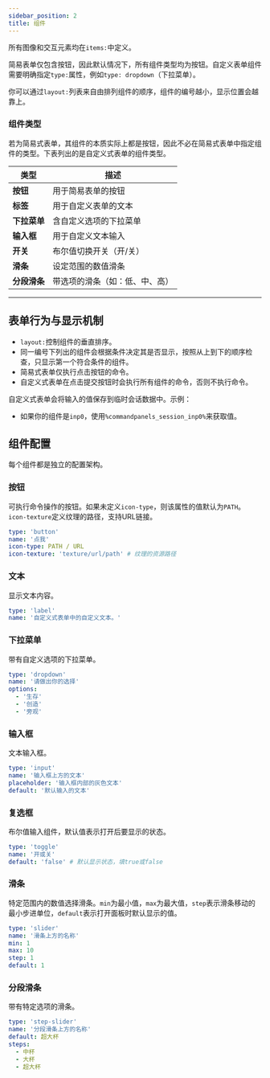 ```yaml
---
sidebar_position: 2
title: 组件
---
```


所有图像和交互元素均在`items:`中定义。

简易表单仅包含按钮，因此默认情况下，所有组件类型均为按钮。自定义表单组件需要明确指定`type:`属性，例如`type: dropdown`（下拉菜单）。

你可以通过`layout:`列表来自由排列组件的顺序，组件的编号越小，显示位置会越靠上。

### 组件类型

若为简易式表单，其组件的本质实际上都是按钮，因此不必在简易式表单中指定组件的类型。下表列出的是自定义式表单的组件类型。

| 类型       | 描述              |
|----------|-----------------|
| **按钮**   | 用于简易表单的按钮       |
| **标签**   | 用于自定义表单的文本      |
| **下拉菜单** | 含自定义选项的下拉菜单     |
| **输入框**  | 用于自定义文本输入       |
| **开关**   | 布尔值切换开关（开/关）    |
| **滑条**   | 设定范围的数值滑条       |
| **分段滑条** | 带选项的滑条（如：低、中、高） |

------

## 表单行为与显示机制

- `layout:`控制组件的垂直排序。
- 同一编号下列出的组件会根据条件决定其是否显示，按照从上到下的顺序检查，只显示第一个符合条件的组件。
- 简易式表单仅执行点击按钮的命令。
- 自定义式表单在点击提交按钮时会执行所有组件的命令，否则不执行命令。

自定义式表单会将输入的值保存到临时会话数据中。示例：

- 如果你的组件是`inp0`，使用`%commandpanels_session_inp0%`来获取值。

## 组件配置

每个组件都是独立的配置架构。

### 按钮

可执行命令操作的按钮。如果未定义`icon-type`，则该属性的值默认为`PATH`。`icon-texture`定义纹理的路径，支持URL链接。

```yaml
type: 'button'
name: '点我'
icon-type: PATH / URL
icon-texture: 'texture/url/path' # 纹理的资源路径
```

### 文本

显示文本内容。

```yaml
type: 'label'
name: '自定义式表单中的自定义文本。'
```

### 下拉菜单

带有自定义选项的下拉菜单。

```yaml
type: 'dropdown'
name: '请做出你的选择'
options:
  - '生存'
  - '创造'
  - '旁观'
```

### 输入框

文本输入框。

```yaml
type: 'input'
name: '输入框上方的文本'
placeholder: '输入框内部的灰色文本'
default: '默认输入的文本'
```

### 复选框

布尔值输入组件，默认值表示打开后要显示的状态。

```yaml
type: 'toggle'
name: '开或关'
default: 'false' # 默认显示状态，填true或false
```

### 滑条

特定范围内的数值选择滑条。`min`为最小值，`max`为最大值，`step`表示滑条移动的最小步进单位，`default`表示打开面板时默认显示的值。

```yaml
type: 'slider'
name: '滑条上方的名称'
min: 1
max: 10
step: 1
default: 1
```

### 分段滑条

带有特定选项的滑条。

```yaml
type: 'step-slider'
name: '分段滑条上方的名称'
default: 超大杯
steps:
  - 中杯
  - 大杯
  - 超大杯
```